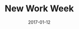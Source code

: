 ---
subheader: ''
description: "<p dir=\"ltr\">\n<span id=\"docs-internal-guid-f21c4645-08c3-b86f-d650-fa0cc2a0bafb\"\
  ><span>New Work Week presents a festival of premieres: come see this series of original\
  \ play readings, staged adaptations, and the final products of TAPS Bachelor\u2019\
  s theses, which represent the culmination of four years \_of these students\u2019\
  \ theatrical training in the College. \_All of it is \_student-written, all of it\
  \ is student-directed. You could attend just one show--or you could purchase a $12\
  \ Festival Pass that will get you into all twelve works for just $1 per show. \_\
  See you there.</span></span></p><p dir=\"ltr\">\n<strong><em>Making A Killing\_\
  </em></strong>by Val Bodurtha, dir. Natalie Pasquinelli:\_You don\u2019t see serial\
  \ killers in the news anymore. It\u2019s not how it was in the 80s, the killer news\
  \ coverage replaced by television. Nobody can name a prolific serial killer, but\
  \ anyone can list their favorite serial killer shows at request. Making A Killing\
  \ is a one act comedy that asks, \u201CHow do the serial killers feel about that?\u201D\
  </p><p dir=\"ltr\">\n<strong><em>Shades\_</em></strong>by Cynthia Campos Constanzo,\
  \ dir. Megan Philippi:\_A comedic drama looking at what makes a family, and the\
  \ disparity between those properly and improperly diagnosed and treated for mental\
  \ health. In working together on a detective case, our protagonists shed light on\
  \ the treatment of minorities and highlight the power family can offer to loved\
  \ ones.</p><p dir=\"ltr\">\n<strong><em>The Doll\_</em></strong>by Hayley Gruenspan,\
  \ dir. Tempest Wisdom:\_A girl brings home her trans girlfriend to her supposedly\
  \ liberal family. The situation quickly goes awry.</p><p dir=\"ltr\">\n<strong><em>Carson\_\
  </em></strong>by River MacLeod, dir. Hanna Kime:\_Three friends struggle with transphobia\
  \ and suicide and to reclaim the meaning of family.</p><p dir=\"ltr\">\n<strong><em>The\
  \ Last Bus\_</em></strong>by Ellen Wiese, dir. Sophie Downes:\_Three former coworkers\
  \ and a stranger wait for the last bus at the end of the world. With the rest of\
  \ everything hidden in a never-ending rain, they discuss call centers, confessions,\
  \ and a carnivorous newcomer. A bus arrives, an ark is built, and the waters cover\
  \ the earth.</p>"
slug: new-work-week
title: New Work Week
layout: show-info
quarter: spring
year: 2017
season: 2016-2017 Shows
date: 2017-01-12

---